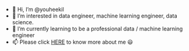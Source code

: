 - 👋 Hi, I’m @youheekil
- 👀 I’m interested in data engineer, machine learning engineer, data science. 
- 🌱 I’m currently learning to be a professional data / machine learning engineer 
- 📫 Please click [HERE](https://linktr.ee/youheekil) to know more about me 😃

<!---
youheekil/youheekil is a ✨ special ✨ repository because its `README.md` (this file) appears on your GitHub profile.
You can click the Preview link to take a look at your changes.
--->
